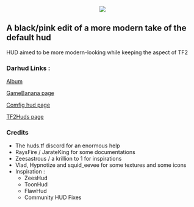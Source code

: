 <p align="center"> <img src="/_assets/logo/darhud-logo.png"></p>

## A black/pink edit of a more modern take of the default hud

HUD aimed to be more modern-looking while keeping the aspect of TF2

### Darhud Links :
[Album](https://imgur.com/a/pTE0V2X)

[GameBanana page](https://gamebanana.com/mods/463048)

[Comfig hud page](https://comfig.app/huds/page/darhud/)

[TF2Huds page](https://tf2huds.dev/hud/DarHUD)

### Credits
- The huds.tf discord for an enormous help
- RaysFire / JarateKing for some documentations
- Zeesastrous / a krillion to 1 for inspirations
- Vlad, Hypnotize and squid_eevee for some textures and some icons
- Inspiration :
  - ZeesHud
  - ToonHud
  - FlawHud
  - Community HUD Fixes
